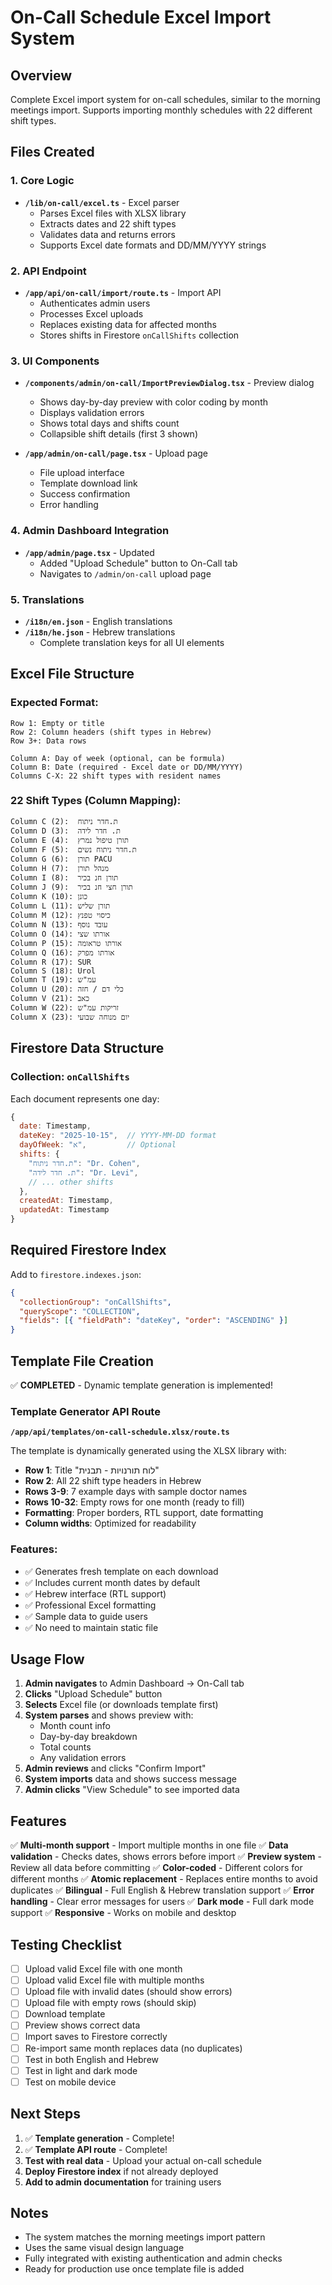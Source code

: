 # On-Call Schedule Excel Import System

## Overview

Complete Excel import system for on-call schedules, similar to the morning meetings import. Supports importing monthly schedules with 22 different shift types.

## Files Created

### 1. Core Logic

- **`/lib/on-call/excel.ts`** - Excel parser
  - Parses Excel files with XLSX library
  - Extracts dates and 22 shift types
  - Validates data and returns errors
  - Supports Excel date formats and DD/MM/YYYY strings

### 2. API Endpoint

- **`/app/api/on-call/import/route.ts`** - Import API
  - Authenticates admin users
  - Processes Excel uploads
  - Replaces existing data for affected months
  - Stores shifts in Firestore `onCallShifts` collection

### 3. UI Components

- **`/components/admin/on-call/ImportPreviewDialog.tsx`** - Preview dialog
  - Shows day-by-day preview with color coding by month
  - Displays validation errors
  - Shows total days and shifts count
  - Collapsible shift details (first 3 shown)

- **`/app/admin/on-call/page.tsx`** - Upload page
  - File upload interface
  - Template download link
  - Success confirmation
  - Error handling

### 4. Admin Dashboard Integration

- **`/app/admin/page.tsx`** - Updated
  - Added "Upload Schedule" button to On-Call tab
  - Navigates to `/admin/on-call` upload page

### 5. Translations

- **`/i18n/en.json`** - English translations
- **`/i18n/he.json`** - Hebrew translations
  - Complete translation keys for all UI elements

## Excel File Structure

### Expected Format:

```
Row 1: Empty or title
Row 2: Column headers (shift types in Hebrew)
Row 3+: Data rows

Column A: Day of week (optional, can be formula)
Column B: Date (required - Excel date or DD/MM/YYYY)
Columns C-X: 22 shift types with resident names
```

### 22 Shift Types (Column Mapping):

```
Column C (2):  ת.חדר ניתוח
Column D (3):  ת. חדר לידה
Column E (4):  תורן טיפול נמרץ
Column F (5):  ת.חדר ניתוח נשים
Column G (6):  תורן PACU
Column H (7):  מנהל תורן
Column I (8):  תורן חנ בכיר
Column J (9):  תורן חצי חנ בכיר
Column K (10): כונן
Column L (11): תורן שליש
Column M (12): כיסוי טפנץ
Column N (13): עובד נוסף
Column O (14): אורתו שצי
Column P (15): אורתו טראומה
Column Q (16): אורתו מפרק
Column R (17): SUR
Column S (18): Urol
Column T (19): עמ"ש
Column U (20): כלי דם / חזה
Column V (21): כאב
Column W (22): זריקות עמ"ש
Column X (23): יום מנוחה שבועי
```

## Firestore Data Structure

### Collection: `onCallShifts`

Each document represents one day:

```javascript
{
  date: Timestamp,
  dateKey: "2025-10-15",  // YYYY-MM-DD format
  dayOfWeek: "א",         // Optional
  shifts: {
    "ת.חדר ניתוח": "Dr. Cohen",
    "ת. חדר לידה": "Dr. Levi",
    // ... other shifts
  },
  createdAt: Timestamp,
  updatedAt: Timestamp
}
```

## Required Firestore Index

Add to `firestore.indexes.json`:

```json
{
  "collectionGroup": "onCallShifts",
  "queryScope": "COLLECTION",
  "fields": [{ "fieldPath": "dateKey", "order": "ASCENDING" }]
}
```

## Template File Creation

✅ **COMPLETED** - Dynamic template generation is implemented!

### Template Generator API Route

**`/app/api/templates/on-call-schedule.xlsx/route.ts`**

The template is dynamically generated using the XLSX library with:

- **Row 1**: Title "לוח תורנויות - תבנית"
- **Row 2**: All 22 shift type headers in Hebrew
- **Rows 3-9**: 7 example days with sample doctor names
- **Rows 10-32**: Empty rows for one month (ready to fill)
- **Formatting**: Proper borders, RTL support, date formatting
- **Column widths**: Optimized for readability

### Features:

- ✅ Generates fresh template on each download
- ✅ Includes current month dates by default
- ✅ Hebrew interface (RTL support)
- ✅ Professional Excel formatting
- ✅ Sample data to guide users
- ✅ No need to maintain static file

## Usage Flow

1. **Admin navigates** to Admin Dashboard → On-Call tab
2. **Clicks** "Upload Schedule" button
3. **Selects** Excel file (or downloads template first)
4. **System parses** and shows preview with:
   - Month count info
   - Day-by-day breakdown
   - Total counts
   - Any validation errors
5. **Admin reviews** and clicks "Confirm Import"
6. **System imports** data and shows success message
7. **Admin clicks** "View Schedule" to see imported data

## Features

✅ **Multi-month support** - Import multiple months in one file
✅ **Data validation** - Checks dates, shows errors before import
✅ **Preview system** - Review all data before committing
✅ **Color-coded** - Different colors for different months
✅ **Atomic replacement** - Replaces entire months to avoid duplicates
✅ **Bilingual** - Full English & Hebrew translation support
✅ **Error handling** - Clear error messages for users
✅ **Dark mode** - Full dark mode support
✅ **Responsive** - Works on mobile and desktop

## Testing Checklist

- [ ] Upload valid Excel file with one month
- [ ] Upload valid Excel file with multiple months
- [ ] Upload file with invalid dates (should show errors)
- [ ] Upload file with empty rows (should skip)
- [ ] Download template
- [ ] Preview shows correct data
- [ ] Import saves to Firestore correctly
- [ ] Re-import same month replaces data (no duplicates)
- [ ] Test in both English and Hebrew
- [ ] Test in light and dark mode
- [ ] Test on mobile device

## Next Steps

1. ✅ **Template generation** - Complete!
2. ✅ **Template API route** - Complete!
3. **Test with real data** - Upload your actual on-call schedule
4. **Deploy Firestore index** if not already deployed
5. **Add to admin documentation** for training users

## Notes

- The system matches the morning meetings import pattern
- Uses the same visual design language
- Fully integrated with existing authentication and admin checks
- Ready for production use once template file is added
